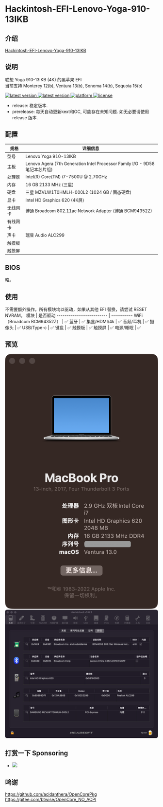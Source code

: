# Hackintosh-EFI-Lenovo-Yoga-910-13IKB

## 介绍  
[Hackintosh-EFI-Lenovo-Yoga-910-13IKB](https://github.com/wjz304/Hackintosh-EFI-Lenovo-Yoga-910-13IKB)


## 说明  
联想 Yoga 910-13IKB (4K) 的黑苹果 EFI  
当前支持 Monterey 12(b), Ventura 13(b), Sonoma 14(b), Sequoia 15(b)
<!--
downloads
<a href="https://github.com/wjz304/Hackintosh-EFI-Lenovo-Yoga-910-13IKB/releases">
<img src="https://img.shields.io/github/downloads/wjz304/Hackintosh-EFI-Lenovo-Yoga-910-13IKB/total.svg?style=flat" alt="downloads"/>
</a>
-->
<!-- version -->
<a href="https://github.com/wjz304/Hackintosh-EFI-Lenovo-Yoga-910-13IKB/releases">
<img src="https://img.shields.io/github/release/wjz304/Hackintosh-EFI-Lenovo-Yoga-910-13IKB.svg?style=flat" alt="latest version"/>
</a>
<!-- version -->
<a href="https://github.com/wjz304/Hackintosh-EFI-Lenovo-Yoga-910-13IKB/releases">
<img src="https://img.shields.io/github/v/release/wjz304/Hackintosh-EFI-Lenovo-Yoga-910-13IKB?include_prereleases&label=prereleases" alt="latest version"/>
</a>
<!-- platform -->
<a href="https://github.com/wjz304/Hackintosh-EFI-Lenovo-Yoga-910-13IKB">
<img src="https://img.shields.io/badge/platform-macOS-lightgrey.svg?style=flat" alt="platform"/>
</a>
<!-- license -->
<a href="https://github.com/wjz304/Hackintosh-EFI-Lenovo-Yoga-910-13IKB/blob/master/License.txt">
<img src="https://img.shields.io/github/license/wjz304/Hackintosh-EFI-Lenovo-Yoga-910-13IKB.svg?style=flat" alt="license"/>
</a>

* release: 稳定版本. 
* prerelease: 每天自动更新kext和OC, 可能存在未知问题. 如无必要请使用 release 版本. 

## 配置  
 规格     | 详细信息
 ---------|--------
 型号     | Lenovo Yoga 910-13IKB
 主板     | Lenovo Agera (7th Generation Intel Processor Family I/O - 9D58 笔记本芯片组)
 处理器   | Intel(R) Core(TM) i7-7500U @ 2.70GHz
 内存     | 16 GB 2133 MHz (三星)
 硬盘     | 三星 MZVLW1T0HMLH-000L2 (1024 GB / 固态硬盘)
 显卡     | Intel HD Graphics 620  (4K屏)
 无线网卡 | 博通 Broadcom 802.11ac Network Adapter (博通 BCM94352Z)
 有线网卡 | 
 声卡     | 瑞昱 Audio ALC299
 触摸板   |
 触摸屏   |


## BIOS
 略。  
 
## 使用
不需要额外操作，所有模块均以驱动，如果从其他 EFI 替换，请尝试 RESET NVRAM。
 模块                       | 是否驱动
 -------------------------- | ----------- 
 WiFi（Broadcom BCM94352Z） | ✅
 蓝牙                       | ✅
 集显/HDMI/4k               | ✅
 音频/耳机                  | ✅
 摄像头                     | ✅
 USB/Type-c                 | ✅
 键盘                       | ✅
 触摸板                     | ✅
 触摸屏                     | ✅
 电源/睡眠                  | ✅


## 预览
 ![Image text](screenshot/QQ图片20220614200153.png)   
 ![Image text](screenshot/QQ图片20211006155107.png)   


## 打赏一下 Sponsoring
- <img src="https://raw.githubusercontent.com/wjz304/wjz304/master/my/buymeacoffee.png" width="700">


## 鸣谢
https://github.com/acidanthera/OpenCorePkg  
https://gitee.com/btwise/OpenCore_NO_ACPI  